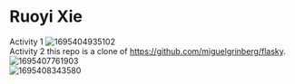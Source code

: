 # Ruoyi Xie  
Activity 1 ![1695404935102](https://github.com/xieruoyi/Assignment-Lab1/assets/105222584/cd90ae6b-218e-406a-ad4e-ca509d581ccf)  
Activity 2 this repo is a clone of https://github.com/miguelgrinberg/flasky.  
![1695407761903](https://github.com/xieruoyi/ECE444-F2023-Lab1/assets/105222584/16011b07-d8e1-4038-a3a4-b72f911e05de)  
![1695408343580](https://github.com/xieruoyi/ECE444-F2023-Lab1/assets/105222584/322e87f0-e5b9-4422-a78f-fb5b02953f82)
